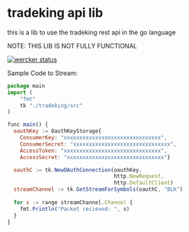 tradeking api lib
======

this is a lib to use the
tradeking rest api in the go language


NOTE:
THIS LIB IS NOT FULLY FUNCTIONAL


[![wercker status](https://app.wercker.com/status/fad991cb7a12f8e507f62942d95a47bc/m/ "wercker status")](https://app.wercker.com/project/bykey/fad991cb7a12f8e507f62942d95a47bc)


Sample Code to Stream:
```javascript
package main
import (
	"fmt"
	tk "./tradeking/src"
)

func main() {
  oauthKey := OauthKeyStorage{
    ConsumerKey: "xxxxxxxxxxxxxxxxxxxxxxxxxxxxxxx",
    ConsumerSecret: "xxxxxxxxxxxxxxxxxxxxxxxxxxxxxxx",
    AccessToken: "xxxxxxxxxxxxxxxxxxxxxxxxxxxxxxx",
    AccessSecret: "xxxxxxxxxxxxxxxxxxxxxxxxxxxxxxx"}

  oauthC := tk.NewOAuthConnection(oauthKey,
                                  http.NewRequest,
                                  http.DefaultClient)
  streamChannel := tk.GetStreamForSymbols(oauthC, "BLK")
  
  for s := range streamChannel.Channel {
    fmt.Println("Packet recieved: ", s)
  }
}
```
